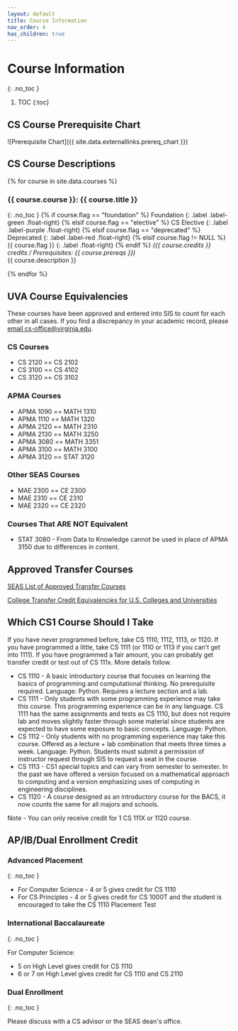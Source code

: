 ```yaml
---
layout: default
title: Course Information
nav_order: 4
has_children: true
---
```


# Course Information
{: .no_toc }

1. TOC
{:toc}

## CS Course Prerequisite Chart

![Prerequisite Chart]({{ site.data.externallinks.prereq_chart }})

## CS Course Descriptions

{% for course in site.data.courses %}

### {{ course.course }}: {{ course.title }}
{: .no_toc }
{% if course.flag == "foundation" %}
Foundation
{: .label .label-green .float-right}
{% elsif course.flag == "elective" %}
CS Elective
{: .label .label-purple .float-right}
{% elsif course.flag == "deprecated" %}
Deprecated
{: .label .label-red .float-right}
{% elsif course.flag != NULL %}
{{ course.flag }}
{: .label .float-right}
{% endif %}
_({{ course.credits }} credits  / Prerequisites: {{ course.prereqs }})_     
{{ course.description }}

{% endfor %}

## UVA Course Equivalencies

These courses have been approved and entered into SIS to count for each other in all cases.  If you find a discrepancy in your academic record, please [email cs-office@virginia.edu](mailto:cs-office@virginia.edu).

### CS Courses

* CS 2120 == CS 2102
* CS 3100 == CS 4102
* CS 3120 == CS 3102

### APMA Courses

* APMA 1090 == MATH 1310
* APMA 1110 == MATH 1320
* APMA 2120 == MATH 2310
* APMA 2130 == MATH 3250
* APMA 3080 == MATH 3351
* APMA 3100 == MATH 3100
* APMA 3120 == STAT 3120

### Other SEAS Courses

* MAE 2300 == CE 2300
* MAE 2310 == CE 2310
* MAE 2320 == CE 2320

### Courses That ARE NOT Equivalent

* STAT 3080 - From Data to Knowledge cannot be used in place of APMA 3150 due to differences in content.

## Approved Transfer Courses

[SEAS List of Approved Transfer Courses](https://engineering.virginia.edu/current-students/current-undergraduate-students/transferring-uva-engineering/transfer-credit)

[College Transfer Credit Equivalencies for U.S. Colleges and Universities](http://ascs8.eservices.virginia.edu/AsEquivs)

## Which CS1 Course Should I Take

If you have never programmed before, take CS 1110, 1112, 1113, or 1120. If you have programmed a little, take CS 1111 (or 1110 or 1113 if you can't get into 1111). If you have programmed a fair amount, you can probably get transfer credit or test out of CS 111x. More details follow.

* CS 1110 - A basic introductory course that focuses on learning the basics of programming and computational thinking. No prerequisite required. Language: Python. Requires a lecture section and a lab.
* CS 1111 - Only students with some programming experience may take this course. This programming experience can be in any language. CS 1111 has the same assignments and tests as CS 1110, but does not require lab and moves slightly faster through some material since students are expected to have some exposure to basic concepts. Language: Python.
* CS 1112 - Only students with no programming experience may take this course. Offered as a lecture + lab combination that meets three times a week. Language: Python. Students must submit a permission of instructor request through SIS to request a seat in the course.
* CS 1113 - CS1 special topics and can vary from semester to semester. In the past we have offered a version focused on a mathematical approach to computing and a version emphasizing uses of computing in engineering disciplines.
* CS 1120 - A course designed as an introductory course for the BACS, it now counts the same for all majors and schools.

Note - You can only receive credit for 1 CS 111X or 1120 course.

## AP/IB/Dual Enrollment Credit

### Advanced Placement
{: .no_toc }

* For Computer Science - 4 or 5 gives credit for CS 1110
* For CS Principles - 4 or 5 gives credit for CS 1000T and the student is encouraged to take the CS 1110 Placement Test

### International Baccalaureate
{: .no_toc }

For Computer Science:

* 5 on High Level gives credit for CS 1110
* 6 or 7 on High Level gives credit for CS 1110 and CS 2110

### Dual Enrollment
{: .no_toc }

Please discuss with a CS advisor or the SEAS dean's office.
